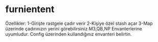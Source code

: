 # furnientent
Özellikler:  1-Girişte rastgele çadır verir  2-Kişiye özel stash açar  3-Map üzerinde çadırınızın yerini görebilirsiniz  M3,QB,NP Envanterlerine uyumludur. Config üzerinden kullandığınız envanteri belirtin.
